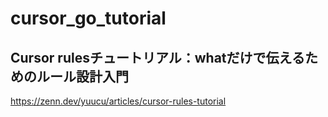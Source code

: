# cursor_go_tutorial

## Cursor rulesチュートリアル：whatだけで伝えるためのルール設計入門

https://zenn.dev/yuucu/articles/cursor-rules-tutorial
